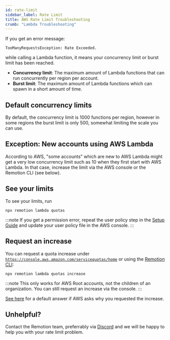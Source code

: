 ```yaml
---
id: rate-limit
sidebar_label: Rate Limit
title: AWS Rate Limit Troubleshooting
crumb: "Lambda Troubleshooting"
---
```


If you get an error message:

```
TooManyRequestsException: Rate Exceeded.
```

while calling a Lambda function, it means your concurrency limit or burst limit has been reached.

- **Concurrency limit**: The maximum amount of Lambda functions that can run concurrently per region per account.
- **Burst limit**: The maximum amount of Lambda functions which can spawn in a short amount of time.

## Default concurrency limits

By default, the concurrency limit is 1000 functions per region, however in some regions the burst limit is only 500, somewhat limiting the scale you can use.

## Exception: New accounts using AWS Lambda

According to AWS, "some accounts" which are new to AWS Lambda might get a very low concurrency limit such as 10 when they first start with AWS Lambda. In that case, increase the limit via the AWS console or the Remotion CLI (see below).

## See your limits

To see your limits, run

```
npx remotion lambda quotas
```

:::note
If you get a permission error, repeat the user policy step in the [Setup Guide](/docs/lambda/setup) and update your user policy file in the AWS console.
:::

## Request an increase

You can request a quota increase under [`https://console.aws.amazon.com/servicequotas/home`](https://console.aws.amazon.com/servicequotas/home) or using the [Remotion CLI](/docs/lambda/cli/quotas):

```
npx remotion lambda quotas increase
```

:::note
This only works for AWS Root accounts, not the children of an organization. You can still request an increase via the console.
:::

[See here](/docs/lambda/limits#if-aws-asks-you-for-the-reason) for a default answer if AWS asks why you requested the increase.

## Unhelpful?

Contact the Remotion team, preferrably via [Discord](https://remotion.dev/discord) and we will be happy to help you with your rate limit problem.
